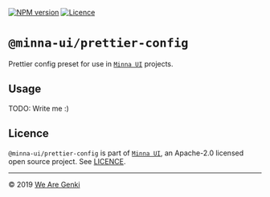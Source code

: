 [![NPM version](https://img.shields.io/npm/v/@minna-ui/prettier-config.svg)](https://www.npmjs.com/package/@minna-ui/prettier-config)
[![Licence](https://img.shields.io/npm/l/@minna-ui/prettier-config.svg)](https://github.com/WeAreGenki/minna-ui/blob/master/LICENCE)

# `@minna-ui/prettier-config`

Prettier config preset for use in [`Minna UI`](https://github.com/WeAreGenki/minna-ui) projects.

## Usage

TODO: Write me :)

## Licence

`@minna-ui/prettier-config` is part of [`Minna UI`](https://github.com/WeAreGenki/minna-ui), an Apache-2.0 licensed open source project. See [LICENCE](https://github.com/WeAreGenki/minna-ui/blob/master/LICENCE).

---

© 2019 [We Are Genki](https://wearegenki.com)
